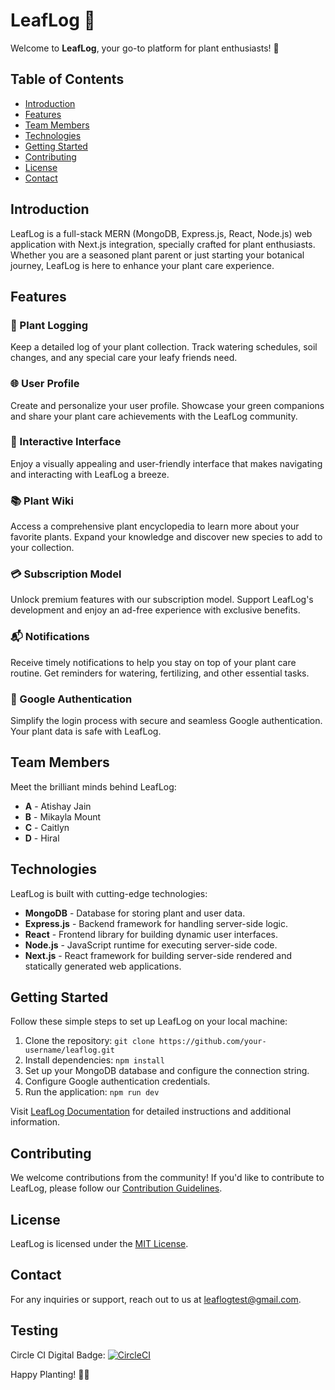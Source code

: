 # LeafLog 🌿

Welcome to **LeafLog**, your go-to platform for plant enthusiasts! 🌱

## Table of Contents
- [Introduction](#introduction)
- [Features](#features)
- [Team Members](#team-members)
- [Technologies](#technologies)
- [Getting Started](#getting-started)
- [Contributing](#contributing)
- [License](#license)
- [Contact](#contact)

## Introduction

LeafLog is a full-stack MERN (MongoDB, Express.js, React, Node.js) web application with Next.js integration, specially crafted for plant enthusiasts. Whether you are a seasoned plant parent or just starting your botanical journey, LeafLog is here to enhance your plant care experience.

## Features

### 🌿 Plant Logging
Keep a detailed log of your plant collection. Track watering schedules, soil changes, and any special care your leafy friends need.

### 🌐 User Profile
Create and personalize your user profile. Showcase your green companions and share your plant care achievements with the LeafLog community.

### 🎨 Interactive Interface
Enjoy a visually appealing and user-friendly interface that makes navigating and interacting with LeafLog a breeze.

### 📚 Plant Wiki
Access a comprehensive plant encyclopedia to learn more about your favorite plants. Expand your knowledge and discover new species to add to your collection.

### 💳 Subscription Model
Unlock premium features with our subscription model. Support LeafLog's development and enjoy an ad-free experience with exclusive benefits.

### 📬 Notifications
Receive timely notifications to help you stay on top of your plant care routine. Get reminders for watering, fertilizing, and other essential tasks.

### 🔐 Google Authentication
Simplify the login process with secure and seamless Google authentication. Your plant data is safe with LeafLog.

## Team Members

Meet the brilliant minds behind LeafLog:

- **A** - Atishay Jain
- **B** - Mikayla Mount
- **C** - Caitlyn
- **D** - Hiral

## Technologies

LeafLog is built with cutting-edge technologies:

- **MongoDB** - Database for storing plant and user data.
- **Express.js** - Backend framework for handling server-side logic.
- **React** - Frontend library for building dynamic user interfaces.
- **Node.js** - JavaScript runtime for executing server-side code.
- **Next.js** - React framework for building server-side rendered and statically generated web applications.

## Getting Started

Follow these simple steps to set up LeafLog on your local machine:

1. Clone the repository: `git clone https://github.com/your-username/leaflog.git`
2. Install dependencies: `npm install`
3. Set up your MongoDB database and configure the connection string.
4. Configure Google authentication credentials.
5. Run the application: `npm run dev`

Visit [LeafLog Documentation](link-to-docs) for detailed instructions and additional information.

## Contributing

We welcome contributions from the community! If you'd like to contribute to LeafLog, please follow our [Contribution Guidelines](link-to-contributing).

## License

LeafLog is licensed under the [MIT License](link-to-license).

## Contact

For any inquiries or support, reach out to us at [leaflogtest@gmail.com](mailto:leaflogtest@gmail.com).


## Testing

Circle CI Digital Badge: [![CircleCI](https://circleci.com/gh/circleci/QzRsufw6pYtwMdv2BkLp31.svg?style=svg)](https://app.circleci.com/pipelines/circleci/QzRsufw6pYtwMdv2BkLp31/8SoGqeE27zCz2JRwayZTMa/80)




Happy Planting! 🌿✨

